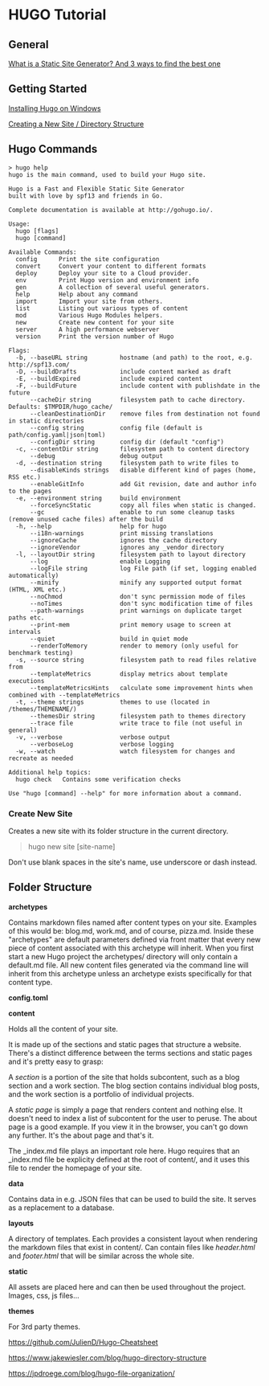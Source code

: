# HUGO Tutorial




## General

[What is a Static Site Generator? And 3 ways to find the best one](https://www.netlify.com/blog/2020/04/14/what-is-a-static-site-generator-and-3-ways-to-find-the-best-one/)

## Getting Started

[Installing Hugo on Windows](https://www.youtube.com/watch?v=G7umPCU-8xc)

[Creating a New Site / Directory Structure](https://www.youtube.com/watch?v=sB0HLHjgQ7E)

## Hugo Commands

```
> hugo help
hugo is the main command, used to build your Hugo site.

Hugo is a Fast and Flexible Static Site Generator
built with love by spf13 and friends in Go.

Complete documentation is available at http://gohugo.io/.

Usage:
  hugo [flags]
  hugo [command]

Available Commands:
  config      Print the site configuration
  convert     Convert your content to different formats
  deploy      Deploy your site to a Cloud provider.
  env         Print Hugo version and environment info
  gen         A collection of several useful generators.
  help        Help about any command
  import      Import your site from others.
  list        Listing out various types of content
  mod         Various Hugo Modules helpers.
  new         Create new content for your site
  server      A high performance webserver
  version     Print the version number of Hugo

Flags:
  -b, --baseURL string         hostname (and path) to the root, e.g. http://spf13.com/
  -D, --buildDrafts            include content marked as draft
  -E, --buildExpired           include expired content
  -F, --buildFuture            include content with publishdate in the future
      --cacheDir string        filesystem path to cache directory. Defaults: $TMPDIR/hugo_cache/
      --cleanDestinationDir    remove files from destination not found in static directories
      --config string          config file (default is path/config.yaml|json|toml)
      --configDir string       config dir (default "config")
  -c, --contentDir string      filesystem path to content directory
      --debug                  debug output
  -d, --destination string     filesystem path to write files to
      --disableKinds strings   disable different kind of pages (home, RSS etc.)
      --enableGitInfo          add Git revision, date and author info to the pages
  -e, --environment string     build environment
      --forceSyncStatic        copy all files when static is changed.
      --gc                     enable to run some cleanup tasks (remove unused cache files) after the build
  -h, --help                   help for hugo
      --i18n-warnings          print missing translations
      --ignoreCache            ignores the cache directory
      --ignoreVendor           ignores any _vendor directory
  -l, --layoutDir string       filesystem path to layout directory
      --log                    enable Logging
      --logFile string         log File path (if set, logging enabled automatically)
      --minify                 minify any supported output format (HTML, XML etc.)
      --noChmod                don't sync permission mode of files
      --noTimes                don't sync modification time of files
      --path-warnings          print warnings on duplicate target paths etc.
      --print-mem              print memory usage to screen at intervals
      --quiet                  build in quiet mode
      --renderToMemory         render to memory (only useful for benchmark testing)
  -s, --source string          filesystem path to read files relative from
      --templateMetrics        display metrics about template executions
      --templateMetricsHints   calculate some improvement hints when combined with --templateMetrics
  -t, --theme strings          themes to use (located in /themes/THEMENAME/)
      --themesDir string       filesystem path to themes directory
      --trace file             write trace to file (not useful in general)
  -v, --verbose                verbose output
      --verboseLog             verbose logging
  -w, --watch                  watch filesystem for changes and recreate as needed

Additional help topics:
  hugo check   Contains some verification checks

Use "hugo [command] --help" for more information about a command.
```
### Create New Site

Creates a new site with its folder structure in the current directory.

> hugo new site [site-name]

Don't use blank spaces in the site's name, use underscore or dash instead.

## Folder Structure

**archetypes**

Contains markdown files named after content types on your site. Examples of this would be: blog.md, work.md, and of course, pizza.md. Inside these "archetypes" are default parameters defined via front matter that every new piece of content associated with this archetype will inherit. When you first start a new Hugo project the archetypes/ directory will only contain a default.md file. All new content files generated via the command line will inherit from this archetype unless an archetype exists specifically for that content type.

**config.toml**

**content**

Holds all the content of your site.

It is made up of the sections and static pages that structure a website. There's a distinct difference between the terms sections and static pages and it's pretty easy to grasp:

A *section* is a portion of the site that holds subcontent, such as a blog section and a work section. The blog section contains individual blog posts, and the work section is a portfolio of individual projects.

A *static page* is simply a page that renders content and nothing else. It doesn't need to index a list of subcontent for the user to peruse. The about page is a good example. If you view it in the browser, you can't go down any further. It's the about page and that's it.

The _index.md file plays an important role here. Hugo requires that an _index.md file be explicity defined at the root of content/, and it uses this file to render the homepage of your site.

**data**

Contains data in e.g. JSON files that can be used to build the site. It serves as a replacement to a database.

**layouts**

A directory of templates. Each provides a consistent layout when rendering the markdown files that exist in content/. Can contain files like *header.html* and *footer.html* that will be similar across the whole site.

**static**

All assets are placed here and can then be used throughout the project. Images, css, js files...

**themes**

For 3rd party themes.

https://github.com/JulienD/Hugo-Cheatsheet

https://www.jakewiesler.com/blog/hugo-directory-structure

https://jpdroege.com/blog/hugo-file-organization/
